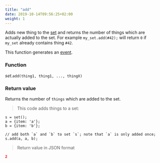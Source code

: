 ```yaml
---
title: "add"
date: 2019-10-14T09:56:25+02:00
weight: 1
---
```


Adds new thing to the [set](../../data-types/set-type) and returns the number of things which are
actually added to the set. For example `my_set.add(#42);` will return `0`
if `my_set` already contains thing `#42`.

This function generates an [event](../../events).

### Function
*set*.`add(thing1, thing1, ..., thingX)`

### Return value
Returns the number of `things` which are added to the set.

> This code adds things to a set:

```thingsdb,test:response
s = set();
a = {item: 'a'};
b = {item: 'b'};

// add both `a` and `b` to set `s`; note that `a` is only added once;
s.add(a, a, b);
```

> Return value in JSON format

```json
2
```
